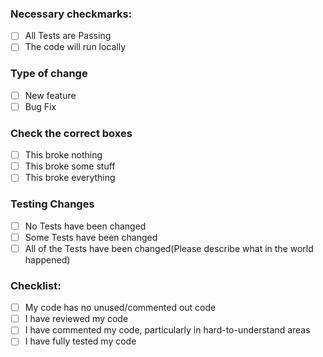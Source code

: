 ### Necessary checkmarks:

* [ ] All Tests are Passing
* [ ] The code will run locally

### Type of change

* [ ] New feature
* [ ] Bug Fix

### Check the correct boxes

* [ ] This broke nothing
* [ ] This broke some stuff
* [ ] This broke everything

### Testing Changes

* [ ] No Tests have been changed
* [ ] Some Tests have been changed
* [ ] All of the Tests have been changed(Please describe what in the world happened)

### Checklist:

* [ ] My code has no unused/commented out code
* [ ] I have reviewed my code
* [ ] I have commented my code, particularly in hard-to-understand areas
* [ ] I have fully tested my code
